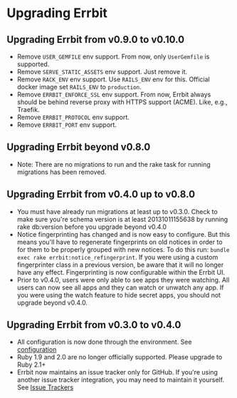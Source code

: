 # Upgrading Errbit

## Upgrading Errbit from v0.9.0 to v0.10.0

* Remove `USER_GEMFILE` env support. From now, only `UserGemfile` is
  supported.
* Remove `SERVE_STATIC_ASSETS` env support. Just remove it.
* Remove `RACK_ENV` env support. Use `RAILS_ENV` env for this. Official
  docker image set `RAILS_ENV` to `production`.
* Remove `ERRBIT_ENFORCE_SSL` env support. From now, Errbit always
  should be behind reverse proxy with HTTPS support (ACME). Like, e.g.,
  Traefik.
* Remove `ERRBIT_PROTOCOL` env support.
* Remove `ERRBIT_PORT` env support.

## Upgrading Errbit beyond v0.8.0

* Note: There are no migrations to run and the rake task for running migrations
  has been removed.

## Upgrading Errbit from v0.4.0 up to v0.8.0

* You must have already run migrations at least up to v0.3.0. Check to
  make sure you're schema version is at least 20131011155638 by running rake
  db:version before you upgrade beyond v0.4.0
* Notice fingerprinting has changed and is now easy to configure. But this
  means you'll have to regenerate fingerprints on old notices in order to for
  them to be properly grouped with new notices. To do this run: `bundle exec
  rake errbit:notice_refingerprint`. If you were using a custom fingerprinter
  class in a previous version, be aware that it will no longer have any effect.
  Fingerprinting is now configurable within the Errbit UI.
* Prior to v0.4.0, users were only able to see apps they were watching.  All
  users can now see all apps and they can watch or unwatch any app. If you were
  using the watch feature to hide secret apps, you should not upgrade beyond
  v0.4.0.

## Upgrading Errbit from v0.3.0 to v0.4.0

* All configuration is now done through the environment. See
  [configuration](docs/configuration.md)
* Ruby 1.9 and 2.0 are no longer officially supported. Please upgrade to Ruby
  2.1+
* Errbit now maintains an issue tracker only for GitHub. If you're using
  another issue tracker integration, you may need to maintain it yourself. See
  [Issue Trackers](#issue-trackers)
